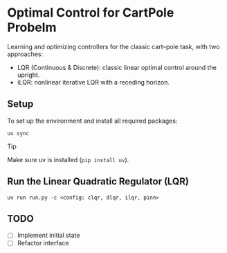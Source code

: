 # Optimal Control for CartPole Probelm
Learning and optimizing controllers for the classic cart–pole task, with two approaches:
- LQR (Continuous & Discrete): classic linear optimal control around the upright.
- iLQR: nonlinear iterative LQR with a receding horizon.


## Setup
To set up the environment and install all required packages:
```
uv sync
```
> [!TIP]
> Make sure uv is installed (`pip install uv`).


## Run the Linear Quadratic Regulator (LQR)
```
uv run run.py -c <config: clqr, dlqr, ilqr, pinn>
```


## TODO
- [ ] Implement initial state
- [ ] Refactor interface
